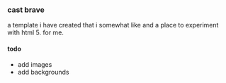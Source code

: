 ### cast brave

a template i have created that i somewhat like and
a place to experiment with html 5. for me.

#### todo

 - add images
 - add backgrounds